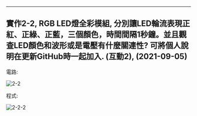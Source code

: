 
____
實作2-2, RGB LED燈全彩模組, 分別讓LED輪流表現正紅、正綠、正藍，三個顏色，時間間隔1秒鐘。並且觀查LED顏色和波形或是電壓有什麼關連性? 可將個人說明在更新GitHub時一起加入. (互動2), (2021-09-05)
----
電路:

![2-2](https://user-images.githubusercontent.com/89326999/132969205-1be293d5-a42e-4bf7-bd0b-9defcf8a2062.png)


程式:

![2-2-2](https://user-images.githubusercontent.com/89326999/132969209-9f69079e-7df5-4078-b482-afc463bb6c62.png)
